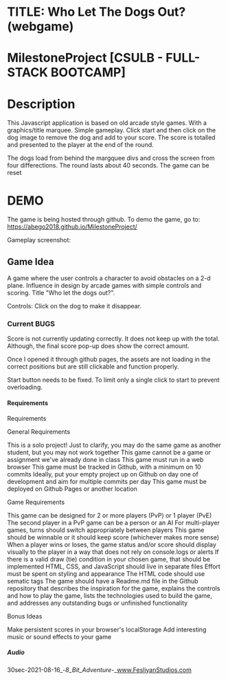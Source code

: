# TITLE: Who Let The Dogs Out? (webgame)

# MilestoneProject [CSULB - FULL-STACK BOOTCAMP]
# Description
This Javascript application is based on old arcade style games. With a graphics/title marquee. Simple gameplay. Click start and then click on the dog image to remove the dog and add to your score. The score is totalled and presented to the player at the end of the round.

The dogs load from behind the margquee divs and cross the screen from four differections. The round lasts about 40 seconds. The game can be reset
# DEMO
The game is being hosted through github. To demo the game, go to:
https://abego2018.github.io/MilestoneProject/

Gameplay screenshot:
## Game Idea
A game where the user controls a character to avoid obstacles on a 2-d plane. Influence in design by arcade games with simple controls and scoring. 
Title "Who let the dogs out?". 

Controls: Click on the dog to make it disappear.

### Current BUGS
Score is not currently updating correctly. It does not keep up with the total. Although, the final score pop-up does show the correct amount. 

Once I opened it through github pages, the assets are not loading in the correct positions but are still clickable and function properly.

Start button needs to be fixed. To limit only a single click to start to prevent overloading. 



#### Requirements
Requirements

General Requirements

This is a solo project!
Just to clarify, you may do the same game as another student, but you may not work together
This game cannot be a game or assignment we've already done in class
This game must run in a web browser
This game must be tracked in Github, with a minimum on 10 commits
Ideally, put your empty project up on Github on day one of development and aim for multiple commits per day
This game must be deployed on Github Pages or another location

Game Requirements

This game can be designed for 2 or more players (PvP) or 1 player (PvE)
The second player in a PvP game can be a person or an AI
For multi-player games, turns should switch appropriately between players
This game should be winnable or it should keep score (whichever makes more sense)
When a player wins or loses, the game status and/or score should display visually to the player in a way that does not rely on console.logs or alerts
If there is a valid draw (tie) condition in your chosen game, that should be implemented
HTML, CSS, and JavaScript should live in separate files
Effort must be spent on styling and appearance
The HTML code should use sematic tags
The game should have a Readme.md file in the Github repository that describes the inspiration for the game, explains the controls and how to play the game, lists the technologies used to build the game, and addresses any outstanding bugs or unfinished functionality

Bonus Ideas

Make persistent scores in your browser's localStorage
Add interesting music or sound effects to your game

##### Audio
30sec-2021-08-16_-_8_Bit_Adventure_-_www.FesliyanStudios.com
